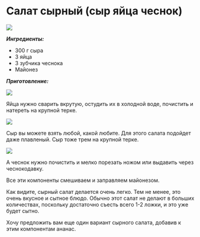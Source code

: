 # Салат сырный (сыр яйца чеснок)
![][id1]

_**Ингредиенты:**_

- 300 г сыра
- 3 яйца
- 3 зубчика чеснока
- Майонез

_**Приготовление:**_

![][id2]

Яйца нужно сварить вкрутую, остудить их в холодной воде, почистить и натереть на крупной терке.

![][id3]

Сыр вы можете взять любой, какой любите. Для этого салата подойдет даже плавленый. Сыр тоже трем на крупной терке.

![][id4]

А чеснок нужно почистить и мелко порезать ножом или выдавить через чеснокодавку.

Все эти компоненты смешиваем и заправляем майонезом.

Как видите, сырный салат делается очень легко. Тем не менее, это очень вкусное и сытное блюдо. Обычно этот салат не делают в больших количествах, поскольку достаточно съесть всего 1-2 ложки, и это уже будет сытно.

Хочу предложить вам еще один вариант сырного салата, добавив к этим компонентам ананас.

[id1]: /images/Kulinar/Salad/salat-syr-jaico-chesnok-01.jpg
[id2]: /images/Kulinar/Salad/salat-syr-jaico-chesnok-02.jpg
[id3]: /images/Kulinar/Salad/salat-syr-jaico-chesnok-03.jpg
[id4]: /images/Kulinar/Salad/salat-syr-jaico-chesnok-04.jpg
